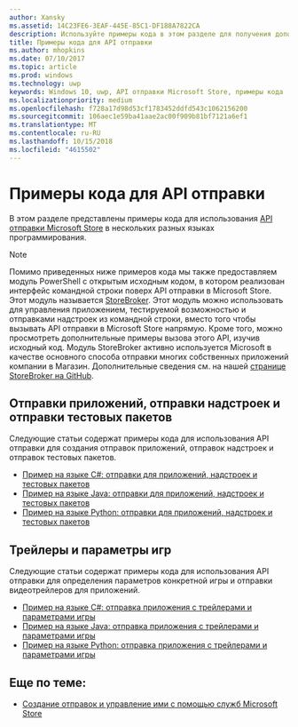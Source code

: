 ```yaml
---
author: Xansky
ms.assetid: 14C23FE6-3EAF-445E-85C1-DF188A7822CA
description: Используйте примеры кода в этом разделе для получения дополнительных сведений об использовании API отправки Microsoft Store.
title: Примеры кода для API отправки
ms.author: mhopkins
ms.date: 07/10/2017
ms.topic: article
ms.prod: windows
ms.technology: uwp
keywords: Windows 10, uwp, API отправки Microsoft Store, примеры кода
ms.localizationpriority: medium
ms.openlocfilehash: f728a17d98d53cf1783452ddfd543c1062156200
ms.sourcegitcommit: 106aec1e59ba41aae2ac00f909b81bf7121a6ef1
ms.translationtype: MT
ms.contentlocale: ru-RU
ms.lasthandoff: 10/15/2018
ms.locfileid: "4615502"
---
```

# <a name="code-examples-for-the-submission-api"></a>Примеры кода для API отправки

В этом разделе представлены примеры кода для использования [API отправки Microsoft Store](create-and-manage-submissions-using-windows-store-services.md) в нескольких разных языках программирования.

> [!NOTE]
> Помимо приведенных ниже примеров кода мы также предоставляем модуль PowerShell с открытым исходным кодом, в котором реализован интерфейс командной строки поверх API отправки в Microsoft Store. Этот модуль называется [StoreBroker](https://aka.ms/storebroker). Этот модуль можно использовать для управления приложением, тестируемой возможностью и отправками надстроек из командной строки, вместо того чтобы вызывать API отправки в Microsoft Store напрямую. Кроме того, можно просмотреть дополнительные примеры вызова этого API, изучив исходный код. Модуль StoreBroker активно используется Microsoft в качестве основного способа отправки многих собственных приложений компании в Магазин. Дополнительные сведения см. на нашей [странице StoreBroker на GitHub](https://aka.ms/storebroker).

## <a name="app-submissions-add-on-submissions-and-package-flight-submissions"></a>Отправки приложений, отправки надстроек и отправки тестовых пакетов

Следующие статьи содержат примеры кода для использования API отправки для создания отправок приложений, отправок надстроек и отправок тестовых пакетов.

* [Пример на языке C#: отправки для приложений, надстроек и тестовых пакетов](csharp-code-examples-for-the-windows-store-submission-api.md)
* [Пример на языке Java: отправки для приложений, надстроек и тестовых пакетов](java-code-examples-for-the-windows-store-submission-api.md)
* [Пример на языке Python: отправки для приложений, надстроек и тестовых пакетов](python-code-examples-for-the-windows-store-submission-api.md)

## <a name="game-options-and-trailers"></a>Трейлеры и параметры игр

Следующие статьи содержат примеры кода для использования API отправки для определения параметров конкретной игры и отправки видеотрейлеров для приложений.

* [Пример на языке C#: отправка приложения с трейлерами и параметрами игры](csharp-code-examples-for-submissions-game-options-and-trailers.md)
* [Пример на языке Java: отправка приложения с трейлерами и параметрами игры](java-code-examples-for-submissions-game-options-and-trailers.md)
* [Пример на языке Python: отправка приложения с трейлерами и параметрами игры](python-code-examples-for-submissions-game-options-and-trailers.md)

## <a name="related-topics"></a>Еще по теме:

* [Создание отправок и управление ими с помощью служб Microsoft Store](create-and-manage-submissions-using-windows-store-services.md)
